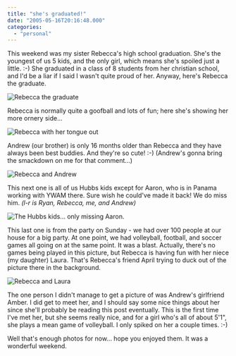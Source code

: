 ```yaml
---
title: "she's graduated!"
date: "2005-05-16T20:16:48.000"
categories: 
  - "personal"
---
```


This weekend was my sister Rebecca's high school graduation. She's the youngest of us 5 kids, and the only girl, which means she's spoiled just a little. :-) She graduated in a class of 8 students from her christian school, and I'd be a liar if I said I wasn't quite proud of her. Anyway, here's Rebecca the graduate.

![Rebecca the graduate](http://rmfo-blogs.com/cakeboy/wp-content/uploads/IMG_1789.jpg)

Rebecca is normally quite a goofball and lots of fun; here she's showing her more ornery side...

![Rebecca with her tongue out](http://rmfo-blogs.com/cakeboy/wp-content/uploads/IMG_1793.jpg)

Andrew (our brother) is only 16 months older than Rebecca and they have always been best buddies. And they're so cute! :-) (Andrew's gonna bring the smackdown on me for that comment...)

![Rebecca and Andrew](http://rmfo-blogs.com/cakeboy/wp-content/uploads/IMG_1794.jpg)

This next one is all of us Hubbs kids except for Aaron, who is in Panama working with YWAM there. Sure wish he could've made it back! We do miss him. _(l-r is Ryan, Rebecca, me, and Andrew)_

![The Hubbs kids... only missing Aaron.](http://rmfo-blogs.com/cakeboy/wp-content/uploads/IMG_1799.jpg)

This last one is from the party on Sunday - we had over 100 people at our house for a big party. At one point, we had volleyball, football, and soccer games all going on at the same point. It was a blast. Actually, there's no games being played in this picture, but Rebecca is having fun with her niece (my daughter) Laura. That's Rebecca's friend April trying to duck out of the picture there in the background.

![Rebecca and Laura](http://rmfo-blogs.com/cakeboy/wp-content/uploads/IMG_1810.jpg)

The one person I didn't manage to get a picture of was Andrew's girlfriend Amber. I did get to meet her, and I should say some nice things about her since she'll probably be reading this post eventually. This is the first time I've met her, but she seems really nice, and for a girl who's all of about 5'1", she plays a mean game of volleyball. I only spiked on her a couple times. :-)

Well that's enough photos for now... hope you enjoyed them. It was a wonderful weekend.
